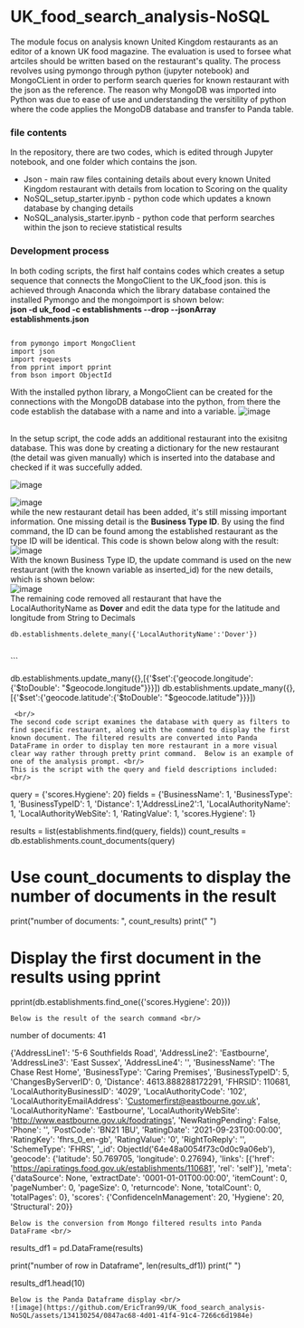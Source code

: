 # UK_food_search_analysis-NoSQL
The module focus on analysis known United Kingdom restaurants as an editor of a known UK food magazine. The evaluation is used to forsee what artciles should be written based on the restaurant's quality. The process revolves using pymongo through python (jupyter notebook) and MongoCLient in order to perform search queries for known restaurant with the json as the reference. The reason why MongoDB was imported into Python was due to ease of use and understanding the versitility of python where the code applies the MongoDB database and transfer to Panda table.

### file contents
In the repository, there are two codes, which is edited through Jupyter notebook, and one folder which contains the json. <br/>
- Json - main raw files containing details about every known United Kingdom restaurant with details from location to Scoring on the quality
- NoSQL_setup_starter.ipynb - python code which updates a known database by changing details 
- NoSQL_analysis_starter.ipynb - python code that perform searches within the json to recieve statistical results


### Development process
In both coding scripts, the first half contains codes which creates a setup sequence that connects the MongoClient to the UK_food json. this is achieved through Anaconda which the library database contained the installed Pymongo and the mongoimport is shown below: <br/>
**json -d uk_food -c establishments --drop --jsonArray establishments.json** <br/>
```

from pymongo import MongoClient
import json
import requests 
from pprint import pprint
from bson import ObjectId

```
With the installed python library, a MongoClient can be created for the connections with the MongoDB database into the python, from there the code establish the database with a name and into a variable.
  ![image](https://github.com/EricTran99/UK_food_search_analysis-NoSQL/assets/134130254/c87fdb58-02ef-46dc-8522-b91e1449de5d)

  <br/>
In the setup script, the code adds an additional restaurant into the exisitng database. This was done by creating a dictionary for the new restaurant (the detail was given manually) which is inserted into the database and checked if it was succefully added. <br/>

![image](https://github.com/EricTran99/UK_food_search_analysis-NoSQL/assets/134130254/68bba5f5-b730-43ca-b802-18981060fc30)

![image](https://github.com/EricTran99/UK_food_search_analysis-NoSQL/assets/134130254/7e351dbd-ce10-47b9-bcc7-b2eceb52edab)
 <br/>
while the new restaurant detail has been added, it's still missing important information. One missing detail is the **Business Type ID**. By using the find command, the ID can be found among the established restaurant as the type ID will be identical. This code is shown below along with the result: <br/>
![image](https://github.com/EricTran99/UK_food_search_analysis-NoSQL/assets/134130254/26e8194d-78e7-4aeb-b342-d86e2bc8dfb4)
 <br/>
With the known Business Type ID, the update command is used on the new restaurant (with the known variable as inserted_id) for the new details, which is shown below: <br/>
 ![image](https://github.com/EricTran99/UK_food_search_analysis-NoSQL/assets/134130254/a03df2c1-9eee-497b-b6fd-030fb449134c)
 <br/>
The remaining code removed all restaurant that have the LocalAuthorityName as **Dover** and edit the data type for the latitude and longitude from String to Decimals
```
db.establishments.delete_many({'LocalAuthorityName':'Dover'})

```
 <br/>
```

db.establishments.update_many({},[{'$set':{'geocode.longitude':{'$toDouble': "$geocode.longitude"}}}])
db.establishments.update_many({},[{'$set':{'geocode.latitude':{'$toDouble': "$geocode.latitude"}}}])

```
 <br/>
The second code script examines the database with query as filters to find specific restaurant, along with the command to display the first known document. The filtered results are converted into Panda DataFrame in order to display ten more restaurant in a more visual clear way rather through pretty print command.  Below is an example of one of the analysis prompt. <br/>
This is the script with the query and field descriptions included: <br/>
```

query = {'scores.Hygiene': 20}
fields = {'BusinessName': 1, 'BusinessType': 1, 'BusinessTypeID': 1, 'Distance': 1,'AddressLine2':1, 
          'LocalAuthorityName': 1, 'LocalAuthorityWebSite': 1, 
          'RatingValue': 1, 'scores.Hygiene': 1}

results = list(establishments.find(query, fields))
count_results = db.establishments.count_documents(query)
# Use count_documents to display the number of documents in the result
print("number of documents: ", count_results)
print(" ")
# Display the first document in the results using pprint
pprint(db.establishments.find_one({'scores.Hygiene': 20}))

```
Below is the result of the search command <br/>
```

number of documents:  41
 
{'AddressLine1': '5-6 Southfields Road',
 'AddressLine2': 'Eastbourne',
 'AddressLine3': 'East Sussex',
 'AddressLine4': '',
 'BusinessName': 'The Chase Rest Home',
 'BusinessType': 'Caring Premises',
 'BusinessTypeID': 5,
 'ChangesByServerID': 0,
 'Distance': 4613.888288172291,
 'FHRSID': 110681,
 'LocalAuthorityBusinessID': '4029',
 'LocalAuthorityCode': '102',
 'LocalAuthorityEmailAddress': 'Customerfirst@eastbourne.gov.uk',
 'LocalAuthorityName': 'Eastbourne',
 'LocalAuthorityWebSite': 'http://www.eastbourne.gov.uk/foodratings',
 'NewRatingPending': False,
 'Phone': '',
 'PostCode': 'BN21 1BU',
 'RatingDate': '2021-09-23T00:00:00',
 'RatingKey': 'fhrs_0_en-gb',
 'RatingValue': '0',
 'RightToReply': '',
 'SchemeType': 'FHRS',
 '_id': ObjectId('64e48a0054f73c0d0c9a06eb'),
 'geocode': {'latitude': 50.769705, 'longitude': 0.27694},
 'links': [{'href': 'https://api.ratings.food.gov.uk/establishments/110681',
            'rel': 'self'}],
 'meta': {'dataSource': None,
          'extractDate': '0001-01-01T00:00:00',
          'itemCount': 0,
          'pageNumber': 0,
          'pageSize': 0,
          'returncode': None,
          'totalCount': 0,
          'totalPages': 0},
 'scores': {'ConfidenceInManagement': 20, 'Hygiene': 20, 'Structural': 20}}

```
Below is the conversion from Mongo filtered results into Panda DataFrame <br/>
```

results_df1 = pd.DataFrame(results)

print("number of row in Dataframe", len(results_df1))
print(" ")

results_df1.head(10)

```
Below is the Panda Dataframe display <br/>
![image](https://github.com/EricTran99/UK_food_search_analysis-NoSQL/assets/134130254/0847ac68-4d01-41f4-91c4-7266c6d1984e)


